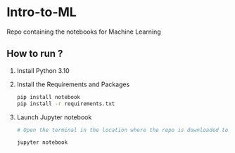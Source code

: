 # Intro-to-ML

Repo containing the notebooks for Machine Learning 

## How to run ?

1. Install Python 3.10

2. Install the Requirements and Packages

    ```bash
    pip install notebook
    pip install -r requirements.txt
    ```

3. Launch Jupyter notebook

   ```bash
   # Open the terminal in the location where the repo is downloaded to and run the following

   jupyter notebook
   ```

